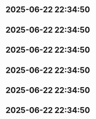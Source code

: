 
## 2025-06-22 22:34:50


## 2025-06-22 22:34:50


## 2025-06-22 22:34:50


## 2025-06-22 22:34:50


## 2025-06-22 22:34:50


## 2025-06-22 22:34:50

